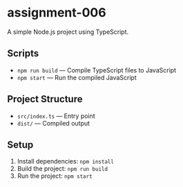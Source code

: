 # assignment-006

A simple Node.js project using TypeScript.

## Scripts
- `npm run build` — Compile TypeScript files to JavaScript
- `npm start` — Run the compiled JavaScript

## Project Structure
- `src/index.ts` — Entry point
- `dist/` — Compiled output

## Setup
1. Install dependencies: `npm install`
2. Build the project: `npm run build`
3. Run the project: `npm start`
